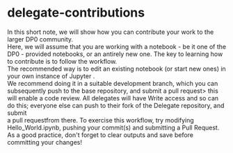 # delegate-contributions

In this short note, we will show how you can contribute your work to the larger DP0 community.  
Here, we will assume that you are working with a notebook - be it one of the DP0 - provided 
notebooks, or an antirely new one.  The key to learning how to contribute is to follow the workflow.  
The recommended way is to edit an existing notebook (or start new ones) in your own instance of Jupyter .  
We recommend doing it in a suitable development branch, which you can subsequently push to the base 
repository, and submit a pull request>  this will enable a code review. All delegates will have Write 
access and so can do this; everyone else can push to their fork of the Delegate repository, and submit  
a pull requestfrom there. To exercise this workflow, try modifying Hello_World.ipynb, pushing your 
commit(s) and submitting a Pull Request.  As a good practice, don't forget to clear outputs and save 
before committing your changes!  

